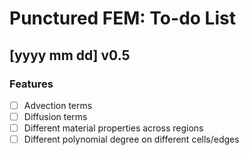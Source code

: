# Punctured FEM: To-do List

## [yyyy mm dd] v0.5
### Features
- [ ] Advection terms
- [ ] Diffusion terms
- [ ] Different material properties across regions
- [ ] Different polynomial degree on different cells/edges
